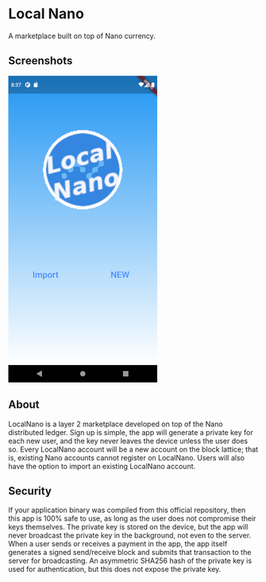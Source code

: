 # Local Nano

A marketplace built on top of Nano currency.

## Screenshots
![Alt text](/screenshots/localnano.png?raw=true "Local Nano")

## About
LocalNano is a layer 2 marketplace developed on top of the Nano
distributed ledger. Sign up is simple, the app will generate 
a private key for each new user, and the key never leaves the
device unless the user does so. Every LocalNano account will
be a new account on the block lattice; that is, existing Nano
accounts cannot register on LocalNano. Users will also have the
option to import an existing LocalNano account.

## Security
If your application binary was compiled from this official
repository, then this app is 100% safe to use, as long as the
user does not compromise their keys themselves. The private key
is stored on the device, but the app will never broadcast the
private key in the background, not even to the server. When a
user sends or receives a payment in the app, the app itself
generates a signed send/receive block and submits that transaction to
the server for broadcasting. An asymmetric SHA256 hash of the
private key is used for authentication, but this does not expose
the private key.

